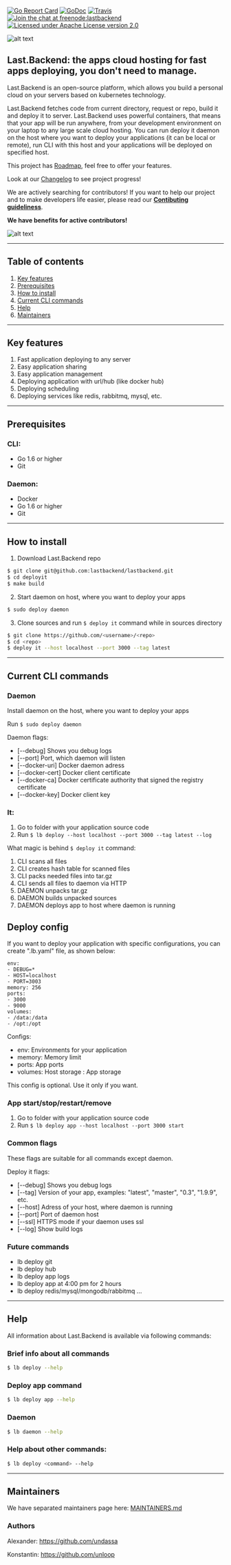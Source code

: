 [![Go Report Card](https://goreportcard.com/badge/github.com/lastbackend/lastbackend)](https://goreportcard.com/report/github.com/lastbackend/lastbackend)
[![GoDoc](https://godoc.org/github.com/lastbackend/lastbackend?status.png)](https://godoc.org/github.com/lastbackend/lastbackend)
[![Travis](https://travis-ci.org/lastbackend/lastbackend.svg?branch=master)](https://travis-ci.org/lastbackend/lastbackend)
[![Join the chat at freenode:lastbackend](https://img.shields.io/badge/irc-freenode%3A%20%23lastbackend-blue.svg)](http://webchat.freenode.net/?channels=%23lastbackend)
[![Licensed under Apache License version 2.0](https://img.shields.io/github/license/lastbackend/lastbackend.svg?maxAge=2592000)](https://www.apache.org/licenses/LICENSE-2.0)

![alt text](https://lastbackend.com/images/logo.png)

## Last.Backend: the apps cloud hosting for fast apps deploying, you don't need to manage.

Last.Backend is an open-source platform, which allows you build a personal cloud on your servers based on kubernetes technology.

Last.Backend fetches code from current directory, request or repo, build it and deploy it to server.
Last.Backend uses powerful containers, that means that your app will be run anywhere, from your development environment on your laptop to any large scale cloud hosting.
You can run deploy it daemon on the host where you want to deploy your applications (it can be local or remote), run CLI with this host and your applications will be deployed on specified host.  

This project has [Roadmap](https://github.com/lastbackend/lastbackend/blob/master/ROADMAP.md), feel free to offer your features. 

Look at our [Changelog](https://github.com/lastbackend/lastbackend/blob/master/CHANGELOG.md) to see project progress!

We are actively searching for contributors! If you want to help our project and to make developers life easier, please read our **[Contibuting guideliness](https://github.com/lastbackend/lastbackend/blob/master/CONTRIBUTING.md)**.

**We have benefits for active contributors!**

![alt text](https://deployit.io/images/cdn/deployy_2.gif "Image")

___

## Table of contents

1. [Key features](#key_features)
2. [Prerequisites](#prerequisites)
3. [How to install](#how_to_install)
4. [Current CLI commands](#current_cli_commands)
5. [Help](#help)
6. [Maintainers](#maintainers)

___

## <a name="key_features"></a>Key features
1. Fast application deploying to any server
2. Easy application sharing
3. Easy application management
4. Deploying application with url/hub (like docker hub)
5. Deploying scheduling
6. Deploying services like redis, rabbitmq, mysql, etc.

___

## <a name="prerequisites"></a>Prerequisites

### CLI:
- Go 1.6 or higher
- Git

### Daemon:
- Docker
- Go 1.6 or higher
- Git

___

## <a name="how_to_install"></a>How to install

1. Download Last.Backend repo
```bash
$ git clone git@github.com:lastbackend/lastbackend.git
$ cd deployit
$ make build
```

2. Start daemon on host, where you want to deploy your apps
```bash
$ sudo deploy daemon
```

3. Clone sources and run `$ deploy it` command while in sources directory
```bash
$ git clone https://github.com/<username>/<repo>
$ cd <repo>
$ deploy it --host localhost --port 3000 --tag latest
```

___

## <a name="current_cli_commands"></a>Current CLI commands

### Daemon

Install daemon on the host, where you want to deploy your apps

Run `$ sudo deploy daemon`

Daemon flags:
* [--debug] Shows you debug logs
* [--port] Port, which daemon will listen
* [--docker-uri] Docker daemon adress
* [--docker-cert] Docker client certificate
* [--docker-ca] Docker certificate authority that signed the registry certificate
* [--docker-key] Docker client key


### It:

1. Go to folder with your application source code
2. Run `$ lb deploy --host localhost --port 3000 --tag latest --log`

What magic is behind `$ deploy it` command:

1. CLI scans all files
2. CLI creates hash table for scanned files
3. CLI packs needed files into tar.gz
4. CLI sends all files to daemon via HTTP
5. DAEMON unpacks tar.gz
6. DAEMON builds unpacked sources
7. DAEMON deploys app to host where daemon is running

## Deploy config

If you want to deploy your application with specific configurations, you can create ".lb.yaml" file, as shown below:

```
env: 
- DEBUG=*
- HOST=localhost
- PORT=3003
memory: 256
ports: 
- 3000
- 9000
volumes:
- /data:/data
- /opt:/opt
```

Configs:
- env: Environments for your application
- memory: Memory limit
- ports: App ports
- volumes: Host storage : App storage

This config is optional. Use it only if you want.

### App start/stop/restart/remove

1. Go to folder with your application source code
2. Run `$ lb deploy app --host localhost --port 3000 start`

### Common flags

These flags are suitable for all commands except daemon.

Deploy it flags:
* [--debug] Shows you debug logs
* [--tag] Version of your app, examples: "latest", "master", "0.3", "1.9.9", etc.
* [--host] Adress of your host, where daemon is running
* [--port] Port of daemon host
* [--ssl] HTTPS mode if your daemon uses ssl
* [--log] Show build logs

### Future commands

* lb deploy git
* lb deploy hub
* lb deploy app logs
* lb deploy app at 4:00 pm for 2 hours
* lb deploy redis/mysql/mongodb/rabbitmq ...

___

## <a name="help"></a>Help

All information about Last.Backend is available via following commands:

### Brief info about all commands
```bash
$ lb deploy --help
```

### Deploy app command
```bash
$ lb deploy app --help
```

### Daemon
```bash
$ lb daemon --help
```

### Help about other commands:
```bash
$ lb deploy <command> --help
```

___

## <a name="maintainers"></a>Maintainers

We have separated maintainers page here: [MAINTAINERS.md](https://github.com/lastbackend/lastbackend/blob/master/MAINTAINERS.md)

### Authors

Alexander: https://github.com/undassa

Konstantin: https://github.com/unloop

